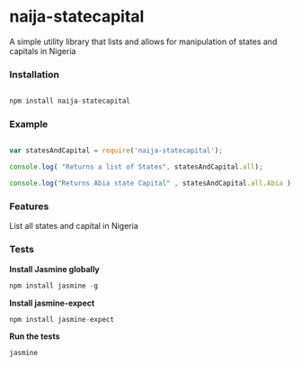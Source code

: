 # naija-statecapital

A simple utility library that lists and allows for manipulation of states and capitals in Nigeria

### Installation

``` Javascript

npm install naija-statecapital

```

### Example

``` Javascript

var statesAndCapital = require('naija-statecapital');

console.log( "Returns a list of States", statesAndCapital.all);

console.log("Returns Abia state Capital" , statesAndCapital.all.Abia );

```


### Features

List all states and capital in Nigeria

### Tests

**Install Jasmine globally**
```Javascript
npm install jasmine -g
```
**Install jasmine-expect**
```Javascript
npm install jasmine-expect
```
**Run the tests**
```bash
jasmine
```

